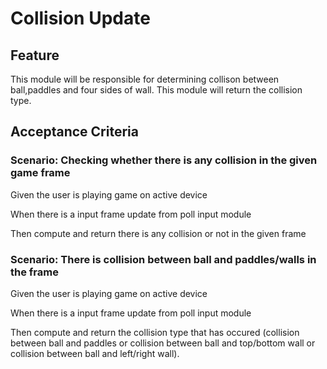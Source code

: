 # Collision Update

## Feature

This module will be responsible for determining collison between ball,paddles
and four sides of wall. This module will return the collision type.

## Acceptance Criteria

### Scenario: Checking whether there is any collision in the given game frame

  Given the user is playing game on active device

  When there is a input frame update from poll input module

  Then compute and return there is any collision or not in the given frame

### Scenario: There is collision between ball and paddles/walls in the frame

  Given the user is playing game on active device

  When there is a input frame update from poll input module

  Then compute and return the collision type that has occured
 (collision between ball and paddles or collision between ball
 and top/bottom wall or collision between ball and left/right wall).
